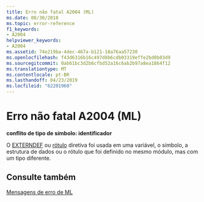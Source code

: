 ```yaml
---
title: Erro não fatal A2004 (ML)
ms.date: 08/30/2018
ms.topic: error-reference
f1_keywords:
- A2004
helpviewer_keywords:
- A2004
ms.assetid: 74e219ba-4dec-467a-b121-18a76aa57230
ms.openlocfilehash: f43d6316b16c497d8b6cdb03319effe2bd0b03d9
ms.sourcegitcommit: 0ab61bc3d2b6cfbd52a16c6ab2b97a8ea1864f12
ms.translationtype: MT
ms.contentlocale: pt-BR
ms.lasthandoff: 04/23/2019
ms.locfileid: "62201960"
---
```

# <a name="ml-nonfatal-error-a2004"></a>Erro não fatal A2004 (ML)

**conflito de tipo de símbolo: identificador**

O [EXTERNDEF](../../assembler/masm/externdef.md) ou [rótulo](../../assembler/masm/label-masm.md) diretiva foi usada em uma variável, o símbolo, a estrutura de dados ou o rótulo que foi definido no mesmo módulo, mas com um tipo diferente.

## <a name="see-also"></a>Consulte também

[Mensagens de erro de ML](../../assembler/masm/ml-error-messages.md)<br/>